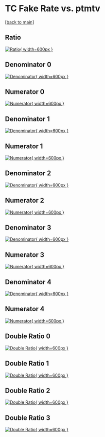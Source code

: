 # TC Fake Rate vs. ptmtv

[[back to main](./)]



## Ratio

[![Ratio](../mtv/var/TC_fakerate_ptmtv.png){ width=600px }](../mtv/var/TC_fakerate_ptmtv.pdf)

## Denominator 0

[![Denominator](../mtv/den/TC_fakerate_ptmtv_den0.png){ width=600px }](../mtv/den/TC_fakerate_ptmtv_den0.pdf)

## Numerator 0

[![Numerator](../mtv/num/TC_fakerate_ptmtv_num0.png){ width=600px }](../mtv/num/TC_fakerate_ptmtv_num0.pdf)

## Denominator 1

[![Denominator](../mtv/den/TC_fakerate_ptmtv_den1.png){ width=600px }](../mtv/den/TC_fakerate_ptmtv_den1.pdf)

## Numerator 1

[![Numerator](../mtv/num/TC_fakerate_ptmtv_num1.png){ width=600px }](../mtv/num/TC_fakerate_ptmtv_num1.pdf)

## Denominator 2

[![Denominator](../mtv/den/TC_fakerate_ptmtv_den2.png){ width=600px }](../mtv/den/TC_fakerate_ptmtv_den2.pdf)

## Numerator 2

[![Numerator](../mtv/num/TC_fakerate_ptmtv_num2.png){ width=600px }](../mtv/num/TC_fakerate_ptmtv_num2.pdf)

## Denominator 3

[![Denominator](../mtv/den/TC_fakerate_ptmtv_den3.png){ width=600px }](../mtv/den/TC_fakerate_ptmtv_den3.pdf)

## Numerator 3

[![Numerator](../mtv/num/TC_fakerate_ptmtv_num3.png){ width=600px }](../mtv/num/TC_fakerate_ptmtv_num3.pdf)

## Denominator 4

[![Denominator](../mtv/den/TC_fakerate_ptmtv_den4.png){ width=600px }](../mtv/den/TC_fakerate_ptmtv_den4.pdf)

## Numerator 4

[![Numerator](../mtv/num/TC_fakerate_ptmtv_num4.png){ width=600px }](../mtv/num/TC_fakerate_ptmtv_num4.pdf)

## Double Ratio 0

[![Double Ratio](../mtv/ratio/TC_fakerate_ptmtv_ratio0.png){ width=600px }](../mtv/ratio/TC_fakerate_ptmtv_ratio0.pdf)

## Double Ratio 1

[![Double Ratio](../mtv/ratio/TC_fakerate_ptmtv_ratio1.png){ width=600px }](../mtv/ratio/TC_fakerate_ptmtv_ratio1.pdf)

## Double Ratio 2

[![Double Ratio](../mtv/ratio/TC_fakerate_ptmtv_ratio2.png){ width=600px }](../mtv/ratio/TC_fakerate_ptmtv_ratio2.pdf)

## Double Ratio 3

[![Double Ratio](../mtv/ratio/TC_fakerate_ptmtv_ratio3.png){ width=600px }](../mtv/ratio/TC_fakerate_ptmtv_ratio3.pdf)

